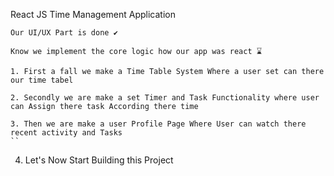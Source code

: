 React JS Time Management Application

```
Our UI/UX Part is done ✔️
```

```
Know we implement the core logic how our app was react ⌛
```

```
1. First a fall we make a Time Table System Where a user set can there our time tabel
```

```
2. Secondly we are make a set Timer and Task Functionality where user can Assign there task According there time
```

```
3. Then we are make a user Profile Page Where User can watch there recent activity and Tasks
``

```
4. Let's Now Start Building this Project
```